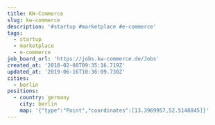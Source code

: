 ```yaml
---
title: KW-Commerce
slug: kw-commerce
description: '#startup #marketplace #e-commerce'
tags:
  - startup
  - marketplace
  - e-commerce
job_board_url: 'https://jobs.kw-commerce.de/Jobs'
created_at: '2018-02-08T09:35:16.719Z'
updated_at: '2019-06-16T10:36:09.730Z'
cities:
  - berlin
positions:
  - country: germany
    city: berlin
    map: '{"type":"Point","coordinates":[13.3969957,52.5148845]}'
---
```


